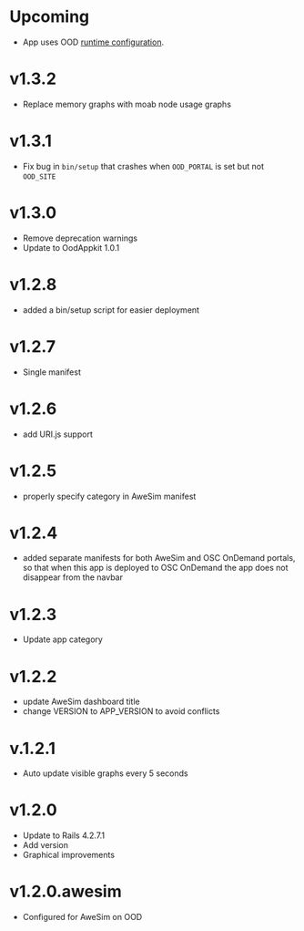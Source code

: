 # Upcoming

* App uses OOD [runtime configuration](https://github.com/OSC/ood-dashboard/wiki/Configuration-and-Branding).

# v1.3.2

* Replace memory graphs with moab node usage graphs

# v1.3.1

* Fix bug in `bin/setup` that crashes when `OOD_PORTAL` is set but not
  `OOD_SITE`

# v1.3.0

* Remove deprecation warnings
* Update to OodAppkit 1.0.1

# v1.2.8

* added a bin/setup script for easier deployment

# v1.2.7

* Single manifest

# v1.2.6

* add URI.js support

# v1.2.5

* properly specify category in AweSim manifest

# v1.2.4

* added separate manifests for both AweSim and OSC OnDemand portals, so that when this app is deployed to OSC OnDemand the app does not disappear from the navbar

# v1.2.3

* Update app category

# v1.2.2

* update AweSim dashboard title
* change VERSION to APP_VERSION to avoid conflicts

# v.1.2.1

* Auto update visible graphs every 5 seconds

# v1.2.0

* Update to Rails 4.2.7.1
* Add version
* Graphical improvements

# v1.2.0.awesim

* Configured for AweSim on OOD
